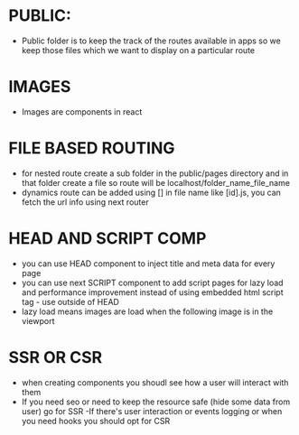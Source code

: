 # PUBLIC:
- Public folder is to keep the track of the routes available in apps so we keep those files which we want to display on a particular route
# IMAGES
- Images are components in react
# FILE BASED ROUTING
- for nested route create a sub folder in the public/pages directory and in that folder create a file so route will be localhost/folder_name_file_name
- dynamics route can be added using [] in file name like [id].js, you can fetch the url info using next router
# HEAD AND SCRIPT COMP
- you can use HEAD component to inject title and meta data for every page
- you can use next SCRIPT component to add script pages for lazy load and performance improvement instead of using embedded html script tag - use outside of HEAD
-  lazy load means images are load when the following image is in the viewport 
# SSR OR CSR 
- when creating components you shoudl see how a user will interact with them 
- If you need seo or need to keep the resource safe (hide some data from user) go for SSR
-If there's user interaction or events logging or when you need hooks you should opt for CSR
